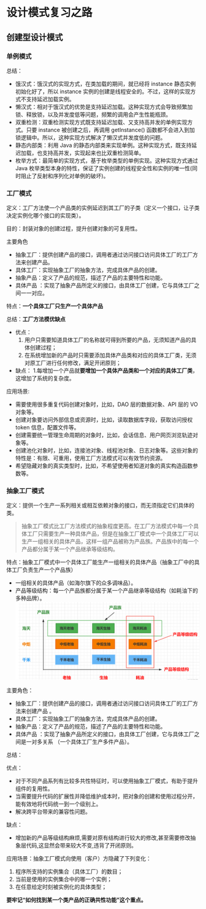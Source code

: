 # 设计模式复习之路

## 创建型设计模式

### 单例模式

总结：

- 饿汉式：饿汉式的实现方式，在类加载的期间，就已经将 instance 静态实例初始化好了，所以 instance 实例的创建是线程安全的。不过，这样的实现方式不支持延迟加载实例。
- 懒汉式：相对于饿汉式的优势是支持延迟加载。这种实现方式会导致频繁加锁、释放锁，以及并发度低等问题，频繁的调用会产生性能瓶颈。
- 双重检测：双重检测实现方式既支持延迟加载、又支持高并发的单例实现方式。只要 instance 被创建之后，再调用 getInstance() 函数都不会进入到加锁逻辑中。所以，这种实现方式解决了懒汉式并发度低的问题。
- 静态内部类：利用 Java 的静态内部类来实现单例。这种实现方式，既支持延迟加载，也支持高并发，实现起来也比双重检测简单。
- 枚举方式：最简单的实现方式，基于枚举类型的单例实现。这种实现方式通过 Java 枚举类型本身的特性，保证了实例创建的线程安全性和实例的唯一性(同时阻止了反射和序列化对单例的破坏)。


### 工厂模式

定义：工厂方法使一个产品类的实例延迟到其工厂的子类（定义一个接口，让子类决定实例化哪个接口的实现类）。

目的：封装对象的创建过程，提升创建对象的可复用性。

主要角色

- 抽象工厂：提供创建产品的接口，调用者通过访问接口访问具体工厂的工厂方法来创建产品。
- 具体工厂：实现抽象工厂的抽象方法，完成具体产品的创建。
- 抽象产品：定义了产品的规范，描述了产品的主要特性和功能。
- 具体产品 ：实现了抽象产品所定义的接口，由具体工厂创建，它与具体工厂之间一一对应。

特点：**一个具体工厂只生产一个具体产品**

总结：**工厂方法模优缺点**
- 优点：
  1. 用户只需要知道具体工厂的名称就可得到所要的产品，无须知道产品的具体创建过程；
  2. 在系统增加新的产品时只需要添加具体产品类和对应的具体工厂类，无须对原工厂进行任何修改，满足开闭原则；
- 缺点：
  1.每增加一个产品就**要增加一个具体产品类和一个对应的具体工厂类**，这增加了系统的复杂度。

应用场景:
- 需要使用很多重复代码创建对象时，比如，DAO 层的数据对象、API 层的 VO 对象等。
- 创建对象要访问外部信息或资源时，比如，读取数据库字段，获取访问授权 token 信息，配置文件等。
- 创建需要统一管理生命周期的对象时，比如，会话信息、用户网页浏览轨迹对象等。
- 创建池化对象时，比如，连接池对象、线程池对象、日志对象等。这些对象的特性是：有限、可重用，使用工厂方法模式可以有效节约资源。
- 希望隐藏对象的真实类型时，比如，不希望使用者知道对象的真实构造函数参数等。


### 抽象工厂模式
定义：提供一个生产一系列相关或相互依赖对象的接口，而无须指定它们具体的类。

> 抽象工厂模式比工厂方法模式的抽象程度更高。在工厂方法模式中每一个具体工厂只需要生产一种具体产品，但是在抽象工厂模式中一个具体工厂可以生产一组相关的具体产品，这样一组产品被称为产品族。产品族中的每一个产品都分属于某一个产品继承等级结构。

特点：抽象工厂模式中一个具体工厂能生产一组相关的具体产品（抽象工厂中的具体工厂负责生产一个产品族）
- 一组相关的具体产品（如海尔旗下的众多调味品）。
- 产品等级结构：每一个产品族都分属于某一个产品继承等级结构（如耗油下的多种品牌）。
![img.png](img.png)

主要角色：
- 抽象工厂：提供创建产品的接口，调用者通过访问接口访问具体工厂的工厂方法来创建产品 。
- 具体工厂：实现抽象工厂的抽象方法，完成具体产品的创建。
- 抽象产品：定义了产品的规范，描述了产品的主要特性和功能。
- 具体产品 ：实现了抽象产品所定义的接口，由具体工厂创建，它与具体工厂之间是一对多关系 （一个具体工厂生产多件产品）。

总结：

优点：

- 对于不同产品系列有比较多共性特征时，可以使用抽象工厂模式，有助于提升组件的复用性。
- 当需要提升代码的扩展性并降低维护成本时，把对象的创建和使用过程分开，能有效地将代码统一到一个级别上。
- 解决跨平台带来的兼容性问题。


缺点：

- 增加新的产品等级结构麻烦,需要对原有结构进行较大的修改,甚至需要修改抽象层代码,这显然会带来较大不变,违背了开闭原则。

应用场景：抽象工厂模式向使用（客户）方隐藏了下列变化：

1. 程序所支持的实例集合（具体工厂）的数目；
2. 当前是使用的实例集合中的哪一个实例；
3. 在任意给定时刻被实例化的具体类型；

**要牢记“如何找到某一个类产品的正确共性功能”这个重点。**

